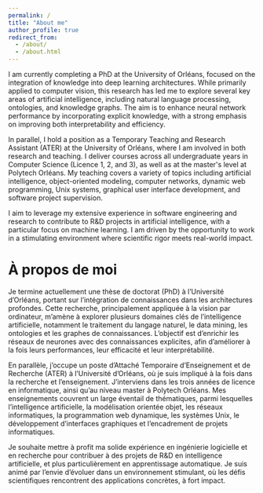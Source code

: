```yaml
---
permalink: /
title: "About me"
author_profile: true
redirect_from: 
  - /about/
  - /about.html
---
```


I am currently completing a PhD at the University of Orléans, focused on the integration of knowledge into deep learning architectures. While primarily applied to computer vision, this research has led me to explore several key areas of artificial intelligence, including natural language processing, ontologies, and knowledge graphs. The aim is to enhance neural network performance by incorporating explicit knowledge, with a strong emphasis on improving both interpretability and efficiency.

In parallel, I hold a position as a Temporary Teaching and Research Assistant (ATER) at the University of Orléans, where I am involved in both research and teaching. I deliver courses across all undergraduate years in Computer Science (Licence 1, 2, and 3), as well as at the master's level at Polytech Orléans. My teaching covers a variety of topics including artificial intelligence, object-oriented modeling, computer networks, dynamic web programming, Unix systems, graphical user interface development, and software project supervision.

I aim to leverage my extensive experience in software engineering and research to contribute to R&D projects in artificial intelligence, with a particular focus on machine learning. I am driven by the opportunity to work in a stimulating environment where scientific rigor meets real-world impact.

À propos de moi
======

Je termine actuellement une thèse de doctorat (PhD) à l’Université d’Orléans, portant sur l’intégration de connaissances dans les architectures profondes. Cette recherche, principalement appliquée à la vision par ordinateur, m’amène à explorer plusieurs domaines clés de l’intelligence artificielle, notamment le traitement du langage naturel, le data mining, les ontologies et les graphes de connaissances. L’objectif est d’enrichir les réseaux de neurones avec des connaissances explicites, afin d’améliorer à la fois leurs performances, leur efficacité et leur interprétabilité.

En parallèle, j’occupe un poste d’Attaché Temporaire d’Enseignement et de Recherche (ATER) à l’Université d’Orléans, où je suis impliqué à la fois dans la recherche et l’enseignement. J’interviens dans les trois années de licence en informatique, ainsi qu’au niveau master à Polytech Orléans. Mes enseignements couvrent un large éventail de thématiques, parmi lesquelles l’intelligence artificielle, la modélisation orientée objet, les réseaux informatiques, la programmation web dynamique, les systèmes Unix, le développement d’interfaces graphiques et l’encadrement de projets informatiques.

Je souhaite mettre à profit ma solide expérience en ingénierie logicielle et en recherche pour contribuer à des projets de R&D en intelligence artificielle, et plus particulièrement en apprentissage automatique. Je suis animé par l’envie d’évoluer dans un environnement stimulant, où les défis scientifiques rencontrent des applications concrètes, à fort impact.